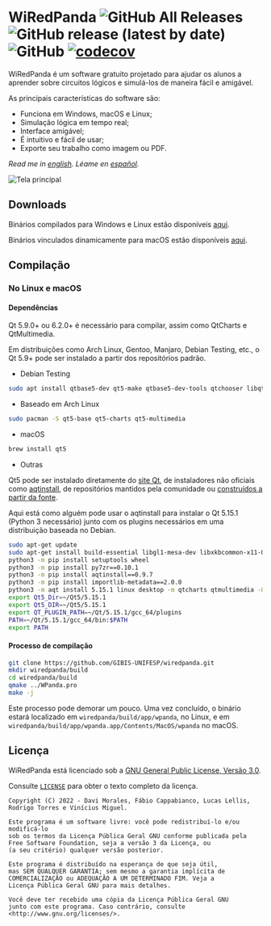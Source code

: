 # WiRedPanda ![GitHub All Releases](https://img.shields.io/github/downloads/gibis-unifesp/wiredpanda/total?style=flat-square) ![GitHub release (latest by date)](https://img.shields.io/github/v/release/gibis-unifesp/wiredpanda?style=flat-square) ![GitHub](https://img.shields.io/github/license/gibis-unifesp/wiredpanda?style=flat-square) [![codecov](https://codecov.io/gh/GIBIS-UNIFESP/wiRedPanda/branch/master/graph/badge.svg?token=5YBYB4J705)](https://codecov.io/gh/GIBIS-UNIFESP/wiRedPanda)


WiRedPanda é um software gratuito projetado para ajudar os alunos a aprender sobre circuitos lógicos e simulá-los de maneira fácil e amigável.

As principais características do software são:
  - Funciona em Windows, macOS e Linux;
  - Simulação lógica em tempo real;
  - Interface amigável;
  - É intuitivo e fácil de usar;
  - Exporte seu trabalho como imagem ou PDF.

_Read me in [english](README.md). Léame en [español](README_es.md)._

![Tela principal](https://gibis-unifesp.github.io/wiRedPanda/images/ffms.gif)

## Downloads
Binários compilados para Windows e Linux estão disponíveis [aqui](http://gibis-unifesp.github.io/wiRedPanda/downloads/).

Binários vinculados dinamicamente para macOS estão disponíveis [aqui](https://github.com/GIBIS-UNIFESP/wiRedPanda/releases).

## Compilação

### No Linux e macOS

#### Dependências

Qt 5.9.0+ ou 6.2.0+ é necessário para compilar, assim como QtCharts e QtMultimedia.

Em distribuições como Arch Linux, Gentoo, Manjaro, Debian Testing, etc., o Qt 5.9+ pode ser instalado a partir dos repositórios padrão.

* Debian Testing

```bash
sudo apt install qtbase5-dev qt5-make qtbase5-dev-tools qtchooser libqt5charts5-dev libqt5multimedia5-dev
```

* Baseado em Arch Linux

```bash
sudo pacman -S qt5-base qt5-charts qt5-multimedia
```

* macOS

```bash
brew install qt5
```

* Outras

Qt5 pode ser instalado diretamente do [site Qt](https://www.qt.io/download), de instaladores não oficiais como [aqtinstall](https://github.com/miurahr/aqtinstall), de repositórios mantidos pela comunidade ou [construídos a partir da fonte](https://wiki.qt.io/Building_Qt_5_from_Git).

Aqui está como alguém pode usar o aqtinstall para instalar o Qt 5.15.1 (Python 3 necessário) junto com os plugins necessários em uma distribuição baseada no Debian.

```bash
sudo apt-get update
sudo apt-get install build-essential libgl1-mesa-dev libxkbcommon-x11-0 libpulse-dev -y
python3 -m pip install setuptools wheel
python3 -m pip install py7zr==0.10.1
python3 -m pip install aqtinstall==0.9.7
python3 -m pip install importlib-metadata==2.0.0
python3 -m aqt install 5.15.1 linux desktop -m qtcharts qtmultimedia -O ~/Qt
export Qt5_Dir=~/Qt5/5.15.1
export Qt5_DIR=~/Qt5/5.15.1
export QT_PLUGIN_PATH=~/Qt/5.15.1/gcc_64/plugins
PATH=~/Qt/5.15.1/gcc_64/bin:$PATH
export PATH
```

#### Processo de compilação

```bash
git clone https://github.com/GIBIS-UNIFESP/wiredpanda.git
mkdir wiredpanda/build
cd wiredpanda/build
qmake ../WPanda.pro
make -j
```

Este processo pode demorar um pouco. Uma vez concluído, o binário estará localizado em `wiredpanda/build/app/wpanda`, no Linux, e em `wiredpanda/build/app/wpanda.app/Contents/MacOS/wpanda` no macOS.

## Licença

WiRedPanda está licenciado sob a [GNU General Public License, Versão 3.0](http://www.gnu.org/licenses/).

Consulte [`LICENSE`](LICENSE) para obter o texto completo da licença.
  
    Copyright (C) 2022 - Davi Morales, Fábio Cappabianco, Lucas Lellis, Rodrigo Torres e Vinícius Miguel.
    
    Este programa é um software livre: você pode redistribuí-lo e/ou modificá-lo
    sob os termos da Licença Pública Geral GNU conforme publicada pela 
	Free Software Foundation, seja a versão 3 da Licença, ou
    (a seu critério) qualquer versão posterior.
    
    Este programa é distribuído na esperança de que seja útil,
    mas SEM QUALQUER GARANTIA; sem mesmo a garantia implícita de
    COMERCIALIZAÇÃO ou ADEQUAÇÃO A UM DETERMINADO FIM. Veja a
    Licença Pública Geral GNU para mais detalhes.
    
    Você deve ter recebido uma cópia da Licença Pública Geral GNU
    junto com este programa. Caso contrário, consulte <http://www.gnu.org/licenses/>.